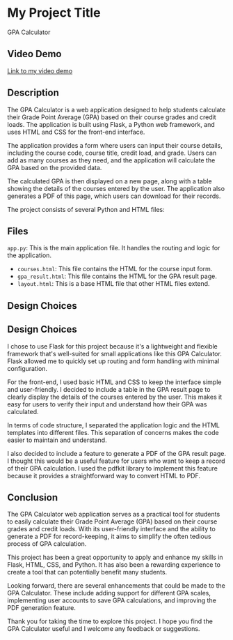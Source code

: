 # My Project Title
GPA Calculator

## Video Demo
[Link to my video demo](https://youtu.be/Kwn1A_PISX0)

## Description
The GPA Calculator is a web application designed to help students calculate their Grade Point Average (GPA) based on their course grades and credit loads. The application is built using Flask, a Python web framework, and uses HTML and CSS for the front-end interface.

The application provides a form where users can input their course details, including the course code, course title, credit load, and grade. Users can add as many courses as they need, and the application will calculate the GPA based on the provided data.

The calculated GPA is then displayed on a new page, along with a table showing the details of the courses entered by the user. The application also generates a PDF of this page, which users can download for their records.

The project consists of several Python and HTML files:

## Files
 `app.py`: This is the main application file. It handles the routing and logic for the application.
- `courses.html`: This file contains the HTML for the course input form.
- `gpa_result.html`: This file contains the HTML for the GPA result page.
- `layout.html`: This is a base HTML file that other HTML files extend.



## Design Choices
## Design Choices
I chose to use Flask for this project because it's a lightweight and flexible framework that's well-suited for small applications like this GPA Calculator. Flask allowed me to quickly set up routing and form handling with minimal configuration.

For the front-end, I used basic HTML and CSS to keep the interface simple and user-friendly. I decided to include a table in the GPA result page to clearly display the details of the courses entered by the user. This makes it easy for users to verify their input and understand how their GPA was calculated.

In terms of code structure, I separated the application logic and the HTML templates into different files. This separation of concerns makes the code easier to maintain and understand.

I also decided to include a feature to generate a PDF of the GPA result page. I thought this would be a useful feature for users who want to keep a record of their GPA calculation. I used the pdfkit library to implement this feature because it provides a straightforward way to convert HTML to PDF.


## Conclusion

The GPA Calculator web application serves as a practical tool for students to easily calculate their Grade Point Average (GPA) based on their course grades and credit loads. With its user-friendly interface and the ability to generate a PDF for record-keeping, it aims to simplify the often tedious process of GPA calculation.

This project has been a great opportunity to apply and enhance my skills in Flask, HTML, CSS, and Python. It has also been a rewarding experience to create a tool that can potentially benefit many students.

Looking forward, there are several enhancements that could be made to the GPA Calculator. These include adding support for different GPA scales, implementing user accounts to save GPA calculations, and improving the PDF generation feature.

Thank you for taking the time to explore this project. I hope you find the GPA Calculator useful and I welcome any feedback or suggestions.